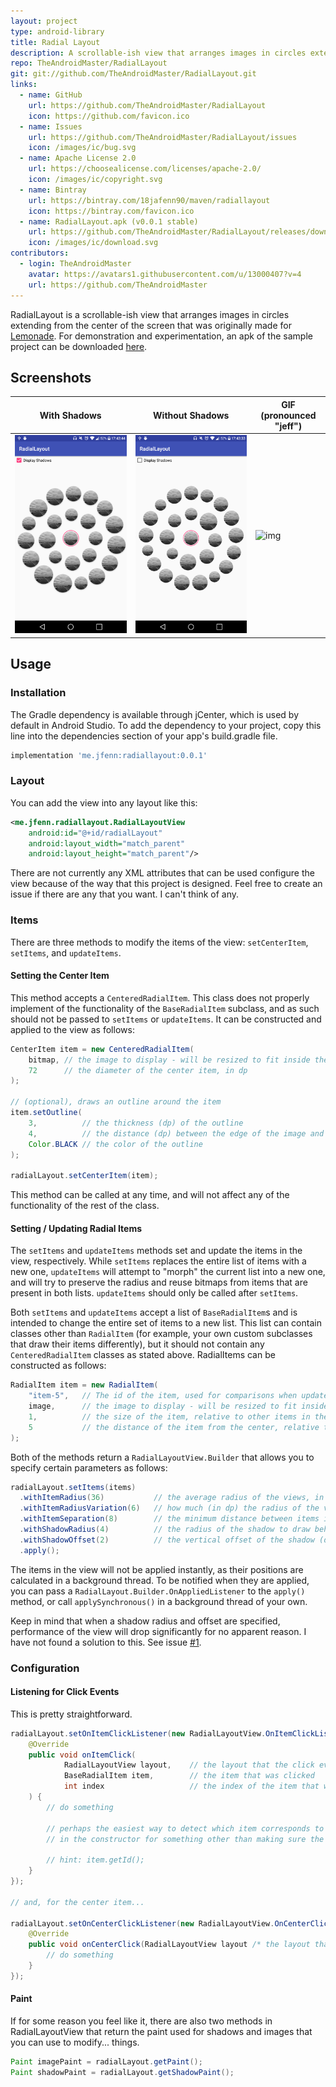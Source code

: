 ```yaml
---
layout: project
type: android-library
title: Radial Layout
description: A scrollable-ish view that arranges images in circles extending from the center of the screen.
repo: TheAndroidMaster/RadialLayout
git: git://github.com/TheAndroidMaster/RadialLayout.git
links:
  - name: GitHub
    url: https://github.com/TheAndroidMaster/RadialLayout
    icon: https://github.com/favicon.ico
  - name: Issues
    url: https://github.com/TheAndroidMaster/RadialLayout/issues
    icon: /images/ic/bug.svg
  - name: Apache License 2.0
    url: https://choosealicense.com/licenses/apache-2.0/
    icon: /images/ic/copyright.svg
  - name: Bintray
    url: https://bintray.com/18jafenn90/maven/radiallayout
    icon: https://bintray.com/favicon.ico
  - name: RadialLayout.apk (v0.0.1 stable)
    url: https://github.com/TheAndroidMaster/RadialLayout/releases/download/v0.0.1/RadialLayout.apk
    icon: /images/ic/download.svg
contributors:
  - login: TheAndroidMaster
    avatar: https://avatars1.githubusercontent.com/u/13000407?v=4
    url: https://github.com/TheAndroidMaster
---
```


RadialLayout is a scrollable-ish view that arranges images in circles extending from the center of the screen that was originally made for [Lemonade](https://lemonade.social). For demonstration and experimentation, an apk of the sample project can be downloaded [here](https://github.com/TheAndroidMaster/RadialLayout/blob/master/../../releases).

## Screenshots

|With Shadows|Without Shadows|GIF (pronounced "jeff")|
|-----|-----|-----|
|![img](https://raw.githubusercontent.com/TheAndroidMaster/RadialLayout/master/./images/shadows.png?raw=true)|![img](https://raw.githubusercontent.com/TheAndroidMaster/RadialLayout/master/./images/noshadows.png?raw=true)|![img](https://raw.githubusercontent.com/TheAndroidMaster/RadialLayout/master/./images/jeff.gif?raw=true)|

## Usage

### Installation

The Gradle dependency is available through jCenter, which is used by default in Android Studio. To add the dependency to your project, copy this line into the dependencies section of your app's build.gradle file.

```gradle
implementation 'me.jfenn:radiallayout:0.0.1'
```

### Layout

You can add the view into any layout like this:

```xml
<me.jfenn.radiallayout.RadialLayoutView
    android:id="@+id/radialLayout"
    android:layout_width="match_parent"
    android:layout_height="match_parent"/>
```

There are not currently any XML attributes that can be used configure the view because of the way that this project is designed. Feel free to create an issue if there are any that you want. I can't think of any.

### Items

There are three methods to modify the items of the view: `setCenterItem`, `setItems`, and `updateItems`. 

#### Setting the Center Item

This method accepts a `CenteredRadialItem`. This class does not properly implement of the functionality of the `BaseRadialItem` subclass, and as such should not be passed to `setItems` or `updateItems`. It can be constructed and applied to the view as follows:

```java
CenterItem item = new CenteredRadialItem(
    bitmap, // the image to display - will be resized to fit inside the item appropriately
    72      // the diameter of the center item, in dp
);

// (optional), draws an outline around the item
item.setOutline(
    3,          // the thickness (dp) of the outline
    4,          // the distance (dp) between the edge of the image and the outline
    Color.BLACK // the color of the outline
);

radialLayout.setCenterItem(item);
```

This method can be called at any time, and will not affect any of the functionality of the rest of the class.

#### Setting / Updating Radial Items

The `setItems` and `updateItems` methods set and update the items in the view, respectively. While `setItems` replaces the entire list of items with a new one, `updateItems` will attempt to "morph" the current list into a new one, and will try to preserve the radius and reuse bitmaps from items that are present in both lists. `updateItems` should only be called after `setItems`.

Both `setItems` and `updateItems` accept a list of `BaseRadialItem`s and is intended to change the entire set of items to a new list. This list can contain classes other than `RadialItem` (for example, your own custom subclasses that draw their items differently), but it should not contain any `CenteredRadialItem` classes as stated above. RadialItems can be constructed as follows:

```java
RadialItem item = new RadialItem(
    "item-5",   // The id of the item, used for comparisons when updateItems is called
    image,      // the image to display - will be resized to fit inside the item appropriately
    1,          // the size of the item, relative to other items in the view
    5           // the distance of the item from the center, relative to other items in the view
);
```

Both of the methods return a `RadialLayoutView.Builder` that allows you to specify certain parameters as follows:

```java
radialLayout.setItems(items)
  .withItemRadius(36)           // the average radius of the views, in dp, +/- the variation (next line)
  .withItemRadiusVariation(6)   // how much (in dp) the radius of the views should vary according to the 'size' attribute of the items
  .withItemSeparation(8)        // the minimum distance between items in the view, in dp
  .withShadowRadius(4)          // the radius of the shadow to draw behind the view (dp)
  .withShadowOffset(2)          // the vertical offset of the shadow (dp)
  .apply();
```

The items in the view will not be applied instantly, as their positions are calculated in a background thread. To be notified when they are applied, you can pass a `RadialLayout.Builder.OnAppliedListener` to the `apply()` method, or call `applySynchronous()` in a background thread of your own.

Keep in mind that when a shadow radius and offset are specified, performance of the view will drop significantly for no apparent reason. I have not found a solution to this. See issue [#1](../../issues/1).

### Configuration

#### Listening for Click Events

This is pretty straightforward.

```java
radialLayout.setOnItemClickListener(new RadialLayoutView.OnItemClickListener() {
    @Override
    public void onItemClick(
            RadialLayoutView layout,    // the layout that the click event is from
            BaseRadialItem item,        // the item that was clicked
            int index                   // the index of the item that was clicked in the array
    ) {
        // do something
        
        // perhaps the easiest way to detect which item corresponds to what is by using the id argument
        // in the constructor for something other than making sure the lists are merged properly?
        
        // hint: item.getId();
    }
});

// and, for the center item...

radialLayout.setOnCenterClickListener(new RadialLayoutView.OnCenterClickListener() {
    @Override
    public void onCenterClick(RadialLayoutView layout /* the layout that the click event is from */) {
        // do something
    }
});
```

#### Paint

If for some reason you feel like it, there are also two methods in RadialLayoutView that return the paint used for shadows and images that you can use to modify... things.

```java
Paint imagePaint = radialLayout.getPaint();
Paint shadowPaint = radialLayout.getShadowPaint();
```
